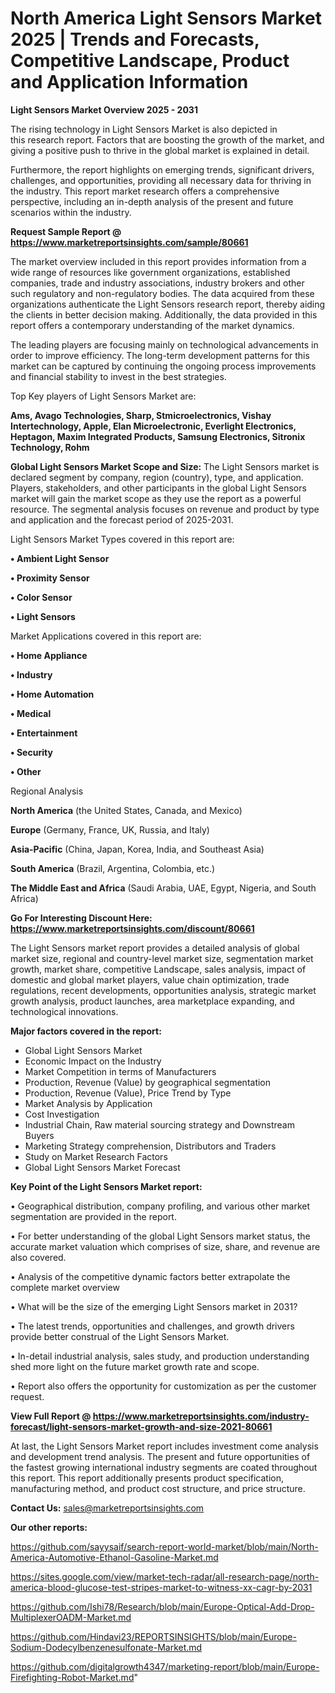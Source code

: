 # North America Light Sensors Market 2025 | Trends and Forecasts, Competitive Landscape, Product and Application Information

<Strong> Light Sensors Market Overview 2025 - 2031</strong>

The rising technology in Light Sensors Market is also depicted in this research report. Factors that are boosting the growth of the market, and giving a positive push to thrive in the global market is explained in detail.

Furthermore, the report highlights on emerging trends, significant drivers, challenges, and opportunities, providing all necessary data for thriving in the industry. This report market research offers a comprehensive perspective, including an in-depth analysis of the present and future scenarios within the industry.

<strong>Request Sample Report @ <a href=https://www.marketreportsinsights.com/sample/80661>https://www.marketreportsinsights.com/sample/80661</a></strong>

The market overview included in this report provides information from a wide range of resources like government organizations, established companies, trade and industry associations, industry brokers and other such regulatory and non-regulatory bodies. The data acquired from these organizations authenticate the Light Sensors research report, thereby aiding the clients in better decision making. Additionally, the data provided in this report offers a contemporary understanding of the market dynamics.

The leading players are focusing mainly on technological advancements in order to improve efficiency. The long-term development patterns for this market can be captured by continuing the ongoing process improvements and financial stability to invest in the best strategies.

Top Key players of Light Sensors Market are:

<strong>Ams, Avago Technologies, Sharp, Stmicroelectronics, Vishay Intertechnology, Apple, Elan Microelectronic, Everlight Electronics, Heptagon, Maxim Integrated Products, Samsung Electronics, Sitronix Technology, Rohm</strong>

<strong><b>Global Light Sensors Market Scope and Size:</b></strong>
The Light Sensors market is declared segment by company, region (country), type, and application. Players, stakeholders, and other participants in the global Light Sensors market will gain the market scope as they use the report as a powerful resource. The segmental analysis focuses on revenue and product by type and application and the forecast period of 2025-2031.

Light Sensors Market Types covered in this report are:

<strong>• Ambient Light Sensor

• Proximity Sensor

• Color Sensor

• Light Sensors</strong>

Market Applications covered in this report are:

<strong>• Home Appliance

• Industry

• Home Automation

• Medical

• Entertainment

• Security

• Other</strong> 

Regional Analysis

<strong>North America</strong> (the United States, Canada, and Mexico)

<strong>Europe</strong> (Germany, France, UK, Russia, and Italy)

<strong>Asia-Pacific</strong> (China, Japan, Korea, India, and Southeast Asia)

<strong>South America</strong> (Brazil, Argentina, Colombia, etc.)

<strong>The Middle East and Africa</strong> (Saudi Arabia, UAE, Egypt, Nigeria, and South Africa)

<strong>Go For Interesting Discount Here: <a href=https://www.marketreportsinsights.com/discount/80661>https://www.marketreportsinsights.com/discount/80661</a></strong>

The Light Sensors market report provides a detailed analysis of global market size, regional and country-level market size, segmentation market growth, market share, competitive Landscape, sales analysis, impact of domestic and global market players, value chain optimization, trade regulations, recent developments, opportunities analysis, strategic market growth analysis, product launches, area marketplace expanding, and technological innovations.

<strong><b>Major factors covered in the report:</b></strong>
<ul>
  <li>Global Light Sensors Market </li>
  <li>Economic Impact on the Industry</li>
  <li>Market Competition in terms of Manufacturers</li>
  <li>Production, Revenue (Value) by geographical segmentation</li>
  <li>Production, Revenue (Value), Price Trend by Type</li>
  <li>Market Analysis by Application</li>
  <li>Cost Investigation</li>
  <li>Industrial Chain, Raw material sourcing strategy and Downstream Buyers</li>
  <li>Marketing Strategy comprehension, Distributors and Traders</li>
  <li>Study on Market Research Factors</li>
  <li>Global Light Sensors Market Forecast</li>
</ul>

<strong><b>Key Point of the Light Sensors Market report:</b></strong>

• Geographical distribution, company profiling, and various other market segmentation are provided in the report.

• For better understanding of the global Light Sensors market status, the accurate market valuation which comprises of size, share, and revenue are also covered.

• Analysis of the competitive dynamic factors better extrapolate the complete market overview

• What will be the size of the emerging Light Sensors market in 2031?

• The latest trends, opportunities and challenges, and growth drivers provide better construal of the Light Sensors Market.

• In-detail industrial analysis, sales study, and production understanding shed more light on the future market growth rate and scope.

• Report also offers the opportunity for customization as per the customer request.

<strong><b>View Full Report @ <a href=https://www.marketreportsinsights.com/industry-forecast/light-sensors-market-growth-and-size-2021-80661>https://www.marketreportsinsights.com/industry-forecast/light-sensors-market-growth-and-size-2021-80661</a></b></strong>


At last, the Light Sensors Market report includes investment come analysis and development trend analysis. The present and future opportunities of the fastest growing international industry segments are coated throughout this report. This report additionally presents product specification, manufacturing method, and product cost structure, and price structure.

<strong>Contact Us:</strong>
sales@marketreportsinsights.com

<strong>Our other reports:</strong>

<a href=https://github.com/sayysaif/search-report-world-market/blob/main/North-America-Automotive-Ethanol-Gasoline-Market.md>https://github.com/sayysaif/search-report-world-market/blob/main/North-America-Automotive-Ethanol-Gasoline-Market.md</a>

<a href=https://sites.google.com/view/market-tech-radar/all-research-page/north-america-blood-glucose-test-stripes-market-to-witness-xx-cagr-by-2031>https://sites.google.com/view/market-tech-radar/all-research-page/north-america-blood-glucose-test-stripes-market-to-witness-xx-cagr-by-2031</a>

<a href=https://github.com/Ishi78/Research/blob/main/Europe-Optical-Add-Drop-MultiplexerOADM-Market.md>https://github.com/Ishi78/Research/blob/main/Europe-Optical-Add-Drop-MultiplexerOADM-Market.md</a>

<a href=https://github.com/Hindavi23/REPORTSINSIGHTS/blob/main/Europe-Sodium-Dodecylbenzenesulfonate-Market.md>https://github.com/Hindavi23/REPORTSINSIGHTS/blob/main/Europe-Sodium-Dodecylbenzenesulfonate-Market.md</a>

<a href=https://github.com/digitalgrowth4347/marketing-report/blob/main/Europe-Firefighting-Robot-Market.md>https://github.com/digitalgrowth4347/marketing-report/blob/main/Europe-Firefighting-Robot-Market.md</a>"
